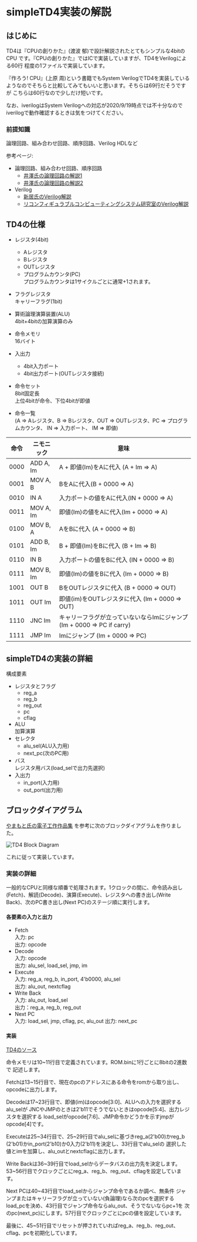# simpleTD4実装の解説

## はじめに
 TD4は『CPUの創りかた』(渡波 郁)で設計解説されたとてもシンプルな4bitのCPU
です。『CPUの創りかた』ではICで実装していますが、TD4をVerilogによる60行
程度の1ファイルで実装しています。

 『作ろう! CPU』(上原 周)という書籍でもSystem VerilogでTD4を実装している
ようなのでそちらと比較してみてもいいと思います。そちらは69行だそうですが
こちらは60行なので少しだけ短いです。

 なお、iverilogはSystem Verilogへの対応が2020/9/19時点では不十分なので
iverilogで動作確認するときは気をつけてください。

### 前提知識
 論理回路、組み合わせ回路、順序回路、Verilog HDLなど

参考ページ:  
- 論理回路、組み合わせ回路、順序回路
	- [井澤氏の論理回路の解説1](http://www7b.biglobe.ne.jp/~yizawa/logic/index.html)
	- [井澤氏の論理回路の解説2](http://www7b.biglobe.ne.jp/~yizawa/logic2/index.html)
- Verilog
	- [新居氏のVerilog解説](http://cas.eedept.kobe-u.ac.jp/~arai/Verilog/index.html)
	- [リコンフィギュラブルコンピューティングシステム研究室のVerilog解説](http://www.darwin.esys.tsukuba.ac.jp/home/ohyou/verilog)

## TD4の仕様
- レジスタ(4bit)
	- Aレジスタ
	- Bレジスタ
	- OUTレジスタ
	- プログラムカウンタ(PC)  
		プログラムカウンタは1サイクルごとに通常+1されます。
- フラグレジスタ  
キャリーフラグ(1bit)
- 算術論理演算装置(ALU)  
4bit+4bitの加算演算のみ
- 命令メモリ  
16バイト
- 入出力
	- 4bit入力ポート
	- 4bit出力ポート(OUTレジスタ接続)

- 命令セット  
8bit固定長  
上位4bitが命令、下位4bitが即値

- 命令一覧  
(A => Aレジスタ、B => Bレジスタ、OUT => OUTレジスタ、PC => プログラムカウンタ、
IN => 入力ポート、 IM => 即値)  

| 命令 | ニモニック | 意味 |
----|---------|----
| 0000 | ADD A, Im | A + 即値(Im)をAに代入 (A + Im => A) 		|
| 0001 | MOV A, B  | BをAに代入(B + 0000 => A) 			|
| 0010 | IN A      | 入力ポートの値をAに代入(IN + 0000 => A)	|
| 0011 | MOV A, Im | 即値(Im)の値をAに代入(Im + 0000 => A)		|
| 0100 | MOV B, A  | AをBに代入 (A + 0000 => B)			|
| 0101 | ADD B, Im | B + 即値(Im)をBに代入 (B + Im => B)		|
| 0110 | IN B      | 入力ポートの値をBに代入 (IN + 0000 => B)	|
| 0111 | MOV B, Im | 即値(Im)の値をBに代入 (Im + 0000 => B)	|
| 1001 | OUT B     | BをOUTレジスタに代入 (B + 0000 => OUT)	|
| 1011 | OUT Im    | 即値(im)をOUTレジスタに代入 (Im + 0000 => OUT)|
| 1110 | JNC Im    | キャリーフラグが立っていないならImにジャンプ (Im + 0000 => PC if carry)|
| 1111 | JMP Im    | Imにジャンプ (Im + 0000 => PC)		|

## simpleTD4の実装の詳細
構成要素  
- レジスタとフラグ
	- reg_a
	- reg_b
	- reg_out
	- pc
	- cflag
- ALU  
加算演算
- セレクタ
	- alu_sel(ALU入力用)
	- next_pc(次のPC用)
- バス  
レジスタ用バス(load_selで出力先選択)
- 入出力
	- in_port(入力用)
	- out_port(出力用)

## ブロックダイアグラム
[やまもと氏の電子工作作品集](http://xyama.sakura.ne.jp/hp/4bitCPU_TD4.html)
を参考に次のブロックダイアグラムを作りました。

![TD4 Block Diagram](images/TD4_block_diagram.png)

これに従って実装しています。

### 実装の詳細
 一般的なCPUと同様な順番で処理されます。1クロックの間に、命令読み出し(Fetch)、解読(Decode)、演算(Execute)、レジスタへの書き出し(Write Back)、次のPC書き出し(Next PC)のステージ順に実行します。

#### 各要素の入力と出力
- Fetch  
入力: pc  
出力: opcode  
- Decode  
入力: opcode  
出力: alu\_sel, load\_sel, jmp, im  
- Execute  
入力: reg\_a, reg\_b, in\_port, 4'b0000, alu\_sel  
出力: alu\_out, nextcflag  
- Write Back  
入力: alu\_out, load\_sel  
出力：reg\_a, reg\_b, reg\_out  
- Next PC  
入力: load\_sel, jmp, cflag, pc, alu\_out
出力: next\_pc

#### 実装
[TD4のソース](TD4.v)

 命令メモリは10~11行目で定義されています。ROM.binに1行ごとに8bitの2進数で
記述します。

 Fetchは13~15行目で、現在のpcのアドレスにある命令をromから取り出し、
opcodeに出力します。

 Decodeは17~23行目で、即値(im)はopcode[3:0]、ALUへの入力を選択するalu\_selが
JNCやJMPのときは2'b11でそうでないときはopcode[5:4]、出力レジスタを選択する
load\_selがopcode[7:6]、JMP命令かどうかを示すjmpがopcode[4]です。

 Executeは25~34行目で、25~29行目でalu\_selに基づきreg\_a(2'b00)かreg\_b
(2'b01)かin\_port(2'b10)か0入力(2'b11)を決定し、33行目でalu\_selの
選択した値とimを加算し、alu\_outとnextcflagに出力します。

 Write Backは36~39行目でload\_selからデータバスの出力先を決定します。
53~56行目でクロックごとにreg\_a、reg\_b、reg\_out、cflagを設定しています。

 Next PCは40~43行目でload\_selからジャンプ命令であるか調べ、無条件
ジャンプまたはキャリーフラグが立っていない(負論理)なら次のpcを選択する
load\_pcを決め、43行目でジャンプ命令ならalu\_out、そうでないならpc+1を
次のpc(next\_pc)にします。57行目でクロックごとにpcの値を設定しています。

 最後に、45~51行目でリセットが押されていればreg\_a、reg\_b、reg\_out、
cflag、pcを初期化しています。
